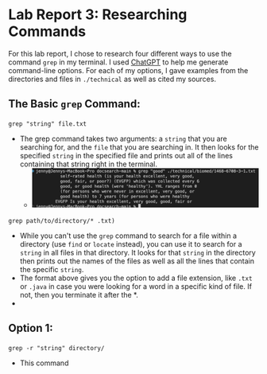 # Lab Report 3: Researching Commands 
For this lab report, I chose to research four different ways to use the command `grep` in my terminal. I used [ChatGPT](https://openai.com/blog/chatgpt) to help me generate command-line options. For each of my options, I gave examples from the directories and files in `./technical` as well as cited my sources. 

## The Basic `grep` Command: 
`grep "string" file.txt`
* The grep command takes two arguments: a `string` that you are searching for, and the `file` that you are searching in. It then looks for the specified `string` in the specified file and prints out all of the lines containing that string right in the terminal.
    * ![Image](grepsc1.png)

`grep path/to/directory/* .txt)`

* While you can't use the `grep` command to search for a file within a directory (use `find` or `locate` instead), you can use it to search for a `string` in all files in that directory. It looks for that `string` in the directory then prints out the names of the files as well as all the lines that contain the specific `string`.
* The format above gives you the option to add a file extension, like `.txt` or `.java` in case you were looking for a word in a specific kind of file. If not, then you terminate it after the *. 
* 

## Option 1: 
`grep -r "string" directory/`
* This command 

